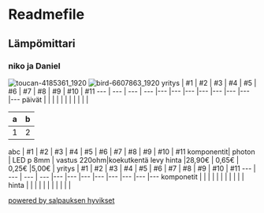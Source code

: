 # Readmefile
## Lämpömittari
### niko ja Daniel
![toucan-4185361_1920](https://user-images.githubusercontent.com/91183139/134325272-ba25a215-ef84-407e-8722-627107a25636.jpg)
  ![bird-6607863_1920](https://user-images.githubusercontent.com/91183139/134325617-a525e35e-a9d1-4118-b32a-ff88616bcbf5.jpg)
yritys | #1 | #2 | #3 | #4 | #5 | #6 | #7 | #8 | #9 | #10 | #11
--- | --- | --- | --- |--- |--- |--- |--- |--- |--- |--- |---
päivät |   |   |   |   |   |   |   |   |   |  | 


a | b
------------ | -------------
 1 | 2



abc | #1 | #2 | #3 | #4 | #5 | #6 | #7 | #8 | #9 | #10 | #11
komponentit| photon | LED p 8mm | vastus 220ohm|koekutkentä levy 
hinta |28,90€   | 0,65€  | 0,25€  |5,00€   | 
yritys | #1 | #2 | #3 | #4 | #5 | #6 | #7 | #8 | #9 | #10 | #11
--- | --- | --- | --- |--- |--- |--- |--- |--- |--- |--- |---
komponetit |   |   |   |   |   |   |   |   |   |  | 
hinta  |   |   |   |   |   |   |   |   |   |  | 


[powered by salpauksen hyvikset](https://www.salpaus.fi/opiskelija/)  
